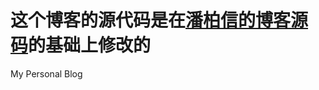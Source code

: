 # 这个博客的源代码是在[潘柏信的博客源码](https://github.com/leopardpan/leopardpan.github.io/)的基础上修改的
My Personal Blog
